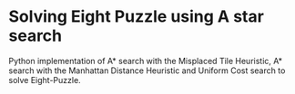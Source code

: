 # Solving Eight Puzzle using A star search
Python implementation of A* search with the Misplaced Tile Heuristic, A* search with the Manhattan Distance Heuristic and Uniform Cost search to solve Eight-Puzzle.
